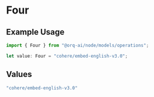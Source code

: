 # Four

## Example Usage

```typescript
import { Four } from "@orq-ai/node/models/operations";

let value: Four = "cohere/embed-english-v3.0";
```

## Values

```typescript
"cohere/embed-english-v3.0"
```